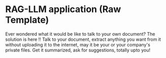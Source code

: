 # RAG-LLM application (Raw Template)

Ever wondered what it would be like to talk to your own document?
The solution is here !!
Talk to your document, extract anything you want from it without uploading it to the internet, may it be your or your company's private files. Get it summarized, ask for suggestions, totally upto you!
